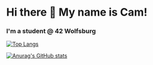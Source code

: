 # Hi there 👋 My name is Cam! 

<!--
**cabartell/cabartell** is a ✨ _special_ ✨ repository because its `README.md` (this file) appears on your GitHub profile.

Here are some ideas to get you started:

- 🔭 I’m currently working on ...
- 🌱 I’m currently learning ...
- 👯 I’m looking to collaborate on ...
- 🤔 I’m looking for help with ...
- 💬 Ask me about ...
- 📫 How to reach me: ...
- 😄 Pronouns: ...
- ⚡ Fun fact: ...
-->

### I'm a student @ 42 Wolfsburg

[![Top Langs](https://github-readme-stats.vercel.app/api/top-langs/?username=cabartell)](https://github.com/anuraghazra/github-readme-stats)

[![Anurag's GitHub stats](https://github-readme-stats.vercel.app/api?username=cabartell)](https://github.com/anuraghazra/github-readme-stats)


